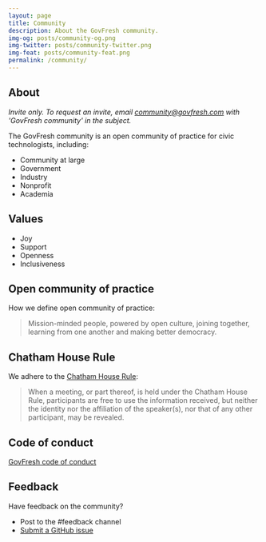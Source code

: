 ```yaml
---
layout: page
title: Community
description: About the GovFresh community.
img-og: posts/community-og.png
img-twitter: posts/community-twitter.png
img-feat: posts/community-feat.png
permalink: /community/
---
```


## About

*Invite only. To request an invite, email <community@govfresh.com> with 'GovFresh community' in the subject.*

The GovFresh community is an open community of practice for civic technologists, including:

* Community at large
* Government
* Industry
* Nonprofit
* Academia

## Values

* Joy
* Support
* Openness
* Inclusiveness

## Open community of practice

How we define open community of practice:

> Mission-minded people, powered by open culture, joining together, learning from one another and making better democracy.

## Chatham House Rule

We adhere to the [Chatham House Rule](https://en.wikipedia.org/wiki/Chatham_House_Rule):

> When a meeting, or part thereof, is held under the Chatham House Rule, participants are free to use the information received, but neither the identity nor the affiliation of the speaker(s), nor that of any other participant, may be revealed.

## Code of conduct

[GovFresh code of conduct](/conduct/)

## Feedback

Have feedback on the community?

* Post to the #feedback channel
* [Submit a GitHub issue](
https://github.com/govfresh/govfresh.github.io/issues/new?assignees=&labels=general&template=general.md&title=)
